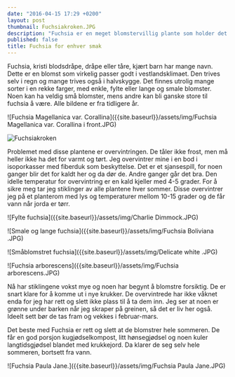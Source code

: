```yaml
---
date: "2016-04-15 17:29 +0200"
layout: post
thumbnail: Fuchsiakroken.JPG
description: "Fuchsia er en meget blomstervillig plante som holder det gående hele sommeren fram til frosten kommer. Men får man først dilla på disse, er det gjort. Da vil man bare ha flere og flere."
published: false
title: Fuchsia for enhver smak
---
```



Fuchsia, kristi blodsdråpe, dråpe eller tåre, kjært barn har mange navn. Dette er en blomst som virkelig passer godt i vestlandsklimaet. Den trives selv i regn og mange trives også i halvskygge.  Det finnes utrolig mange sorter i en rekke farger, med enkle, fylte eller lange og smale blomster. Noen kan ha veldig små blomster, mens andre kan bli ganske store til fuchsia å være. Alle bildene er fra tidligere år.

![Fuchsia Magellanica var. Corallina]({{site.baseurl}}/assets/img/Fuchsia Magellanica var. Corallina i front.JPG)

![Fuchsiakroken]({{site.baseurl}}/assets/img/Fuchsiakroken.JPG)

<!--more-->

Problemet med disse plantene er overvintringen. De tåler ikke frost, men må heller ikke ha det for varmt og tørt. Jeg overvintrer mine i en bod i isoporkasser med fiberduk som beskyttelse. Det er et sjansespill, for noen ganger blir det for kaldt her og da dør de. Andre ganger går det bra. Den idelle temperatur for overvintring er en kald kjeller med 4-5 grader. For å sikre meg tar jeg stiklinger av alle plantene hver sommer. Disse overvintrer jeg på et planterom med lys og temperaturer mellom 10-15 grader og de får vann når jorda er tørr. 

![Fylte fuchsia]({{site.baseurl}}/assets/img/Charlie Dimmock.JPG)

![Smale og lange fuchsia]({{site.baseurl}}/assets/img/Fuchsia Boliviana .JPG)

![Småblomstret fuchsia]({{site.baseurl}}/assets/img/Delicate white .JPG)

![Fuchsia arborescens]({{site.baseurl}}/assets/img/Fuchsia arborescens.JPG)

Nå har stiklingene vokst mye og noen har begynt å blomstre forsiktig. De er snart klare for å komme ut i nye krukker. De overvintrede har ikke våknet enda for jeg har rett og slett ikke plass til å ta dem inn.  Jeg ser at noen er grønne under barken når jeg skraper på greinen, så det er liv her også. Ideelt sett bør de tas fram og vekkes i februar-mars. 



Det beste med Fuchsia er rett og slett at de blomstrer hele sommeren.  De får en god porsjon kugjødselkompost, litt hønsegjødsel og noen kuler langtidsgjødsel blandet med krukkejord. Da klarer de seg selv hele sommeren, bortsett fra vann. 

![Fuchsia Paula Jane.]({{site.baseurl}}/assets/img/Fuchsia Paula Jane.JPG)







